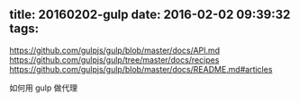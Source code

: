 title: 20160202-gulp
date: 2016-02-02 09:39:32
tags:
---


https://github.com/gulpjs/gulp/blob/master/docs/API.md
https://github.com/gulpjs/gulp/tree/master/docs/recipes
https://github.com/gulpjs/gulp/blob/master/docs/README.md#articles


如何用 gulp 做代理

